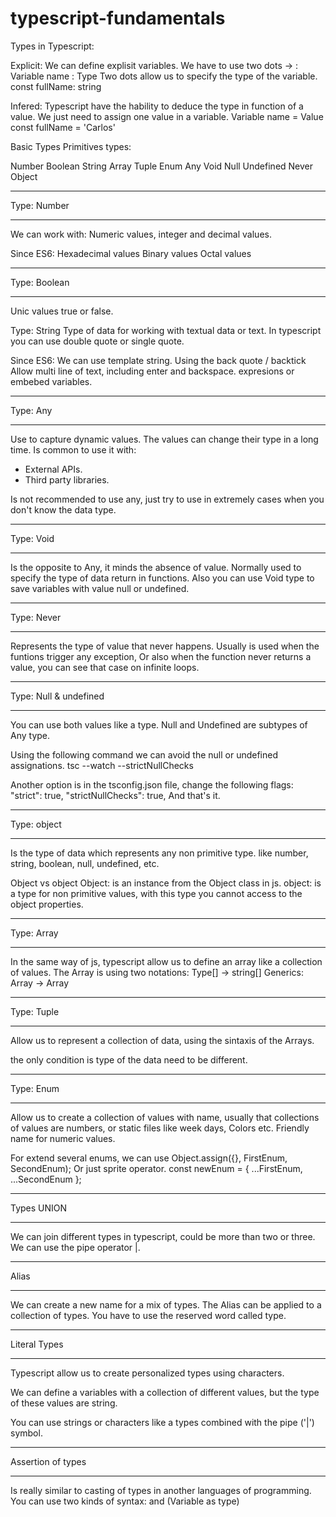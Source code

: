 # typescript-fundamentals

Types in Typescript:

Explicit:
We can define explisit variables.
We have to use two dots  -> : 
Variable name : Type
Two dots allow us to specify the type of the variable.
const fullName: string

Infered:
Typescript have the hability to deduce the type in function
of a value.
We just need to assign one value in a variable.
Variable name  = Value
const fullName = 'Carlos'

Basic Types
Primitives types:

Number
Boolean
String
Array
Tuple
Enum
Any
Void
Null
Undefined
Never
Object

___________________________________________
Type: Number
___________________________________________
We can work with:
Numeric values, integer and decimal values.

Since ES6:
Hexadecimal values
Binary values
Octal values

___________________________________________
Type: Boolean
___________________________________________
Unic values true or false.

Type: String
Type of data for working with textual data or text.
In typescript you can use double quote or single quote.

Since ES6:
We can use template string.
Using the back quote / backtick
Allow multi line of text, including enter and backspace.
expresions or embebed variables.

___________________________________________
Type: Any
___________________________________________
Use to capture dynamic values.
The values can change their type in a long time.
Is common to use it with:
  * External APIs.
  * Third party libraries.

Is not recommended to use any, just try to use in 
extremely cases when you don't know the data type.

___________________________________________
Type: Void
___________________________________________
Is the opposite to Any, it minds the absence of value.
Normally used to specify the type of data return in functions.
Also you can use Void type to save variables with value null or 
undefined.

___________________________________________
Type: Never
___________________________________________
Represents the type of value that never happens.
Usually is used when the funtions trigger any exception,
Or also when the function never returns a value, you can
see that case on infinite loops.

___________________________________________
Type: Null & undefined
___________________________________________
You can use both values like a type.
Null and Undefined are subtypes of Any type.

Using the following command we can avoid the null or undefined 
assignations.
tsc --watch --strictNullChecks

Another option is in the tsconfig.json file, change the 
following flags:
"strict": true,
"strictNullChecks": true,
And that's it.

___________________________________________
Type: object
___________________________________________
Is the type of data which represents any non primitive type.
like number, string, boolean, null, undefined, etc.

Object vs object
Object: is an instance from the Object class in js.
object: is a type for non primitive values, with this type
you cannot access to the object properties.


___________________________________________
Type: Array
___________________________________________
In the same way of js, typescript allow us to define
an array like a collection of values.
The Array is using two notations:
Type[] -> string[]
Generics:
Array<Type> -> Array<String>

___________________________________________
Type: Tuple
___________________________________________
Allow us to represent a collection of data,
using the sintaxis of the Arrays.

the only condition is type of the data need to be different.

___________________________________________
Type: Enum
___________________________________________
Allow us to create a collection of values with name,
usually that collections of values are numbers, or static files
like week days, Colors etc.
Friendly name for numeric values.

For extend several enums, we can use
Object.assign({}, FirstEnum, SecondEnum);
Or just sprite operator.
const newEnum = {
  ...FirstEnum,
  ...SecondEnum
};

___________________________________________
Types UNION
___________________________________________
We can join different types in typescript,
could be more than two or three.
We can use the pipe operator |.

___________________________________________
Alias
___________________________________________
We can create a new name for a mix of types.
The Alias can be applied to a collection of types.
You have to use the reserved word called type.

___________________________________________
Literal Types
___________________________________________
Typescript allow us to create personalized types
using characters.

We can define a variables with a collection of
different values, but the type of these values are string.

You can use strings or characters like a types
combined with the pipe ('|') symbol. 

___________________________________________
Assertion of types
___________________________________________
Is really similar to casting of types in
another languages of programming.
You can use two kinds of syntax:
<Angle Bracket> and (Variable as type)
